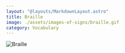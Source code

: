 ```yaml
---
layout: "@layouts/MarkdownLayout.astro"
title: Braille
image: ./assets/images-of-signs/braille.gif
category: Vocabulary
---
```


![Braille](@signs/braille.gif)
